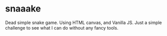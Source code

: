 # snaaake
Dead simple snake game. Using HTML canvas, and Vanilla JS.
Just a simple challenge to see what I can do without any fancy tools.
